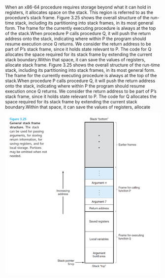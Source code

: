 When an x86-64 procedure requires storage beyond what it can hold in registers, it allocates space on the stack. This region is referred to as the procedure’s stack frame. Figure 3.25 shows the overall structure of the run-time stack, including its partitioning into stack frames, in its most general form. The frame for the currently executing procedure is always at the top of the stack.When procedure P calls procedure Q, it will push the return address onto the stack, indicating where within P the program should resume execution once Q returns. We consider the return address to be part of P’s stack frame, since it holds state relevant to P. The code for Q allocates the space required for its stack frame by extending the current stack boundary.Within that space, it can save the values of registers, allocate stack frame. Figure 3.25 shows the overall structure of the run-time stack, including its partitioning into stack frames, in its most general form. The frame for the currently executing procedure is always at the top of the stack.When procedure P calls procedure Q, it will push the return address onto the stack, indicating where within P the program should resume execution once Q returns. We consider the return address to be part of P’s stack frame, since it holds state relevant to P. The code for Q allocates the space required for its stack frame by extending the current stack boundary.Within that space, it can save the values of registers, allocate

![1.png](./1.png)
